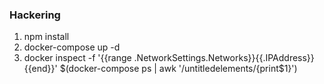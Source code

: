 ### Hackering

1. npm install
2. docker-compose up -d
3. docker inspect -f '{{range .NetworkSettings.Networks}}{{.IPAddress}}{{end}}' $(docker-compose ps | awk '/untitledelements/{print$1}')
